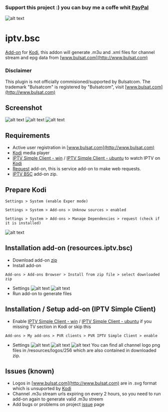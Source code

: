 ### Support this project :) you can buy me a coffe whit [PayPal](http://www.paypal.me/VasilValchev/1)

![alt text](/blob/master/icon.png)
# iptv.bsc
[Add-on](https://github.com/vasildev/resources.iptv.bsc/raw/master/resources.iptv.bsc.zip) for [Kodi](https://kodi.tv), this addon will generate .m3u and .xml files for channel stream and epg data from [www.bulsat.com](http://www.bulsat.com)

### Disclaimer
This plugin is not officially commisioned/supported by Bulsatcom. The trademark "Bulsatcom" is registered by "Bulsatcom", visit [www.bulsat.com](http://www.bulsat.com)

## Screenshot
![alt text](https://github.com/vasildev/resources.iptv.bsc/blob/master/resources/screenshot1.jpg)
![alt text](https://github.com/vasildev/resources.iptv.bsc/blob/master/resources/screenshot2.jpg)
![alt text](https://github.com/vasildev/resources.iptv.bsc/blob/master/resources/screenshot3.jpg)

## Requirements
* Active user registration in [www.bulsat.com](http://www.bulsat.com)
* [Kodi](https://kodi.tv) media player
* [IPTV Simple Client - win](http://kodi.wiki/view/Add-on:IPTV_Simple_Client) / [IPTV Simple Client - ubuntu](http://kodi.wiki/view/Ubuntu_PVR_add-ons) to watch IPTV on [Kodi](https://kodi.tv)
* [Request](http://kodi.wiki/view/Add-on:Requests) add-on, this is service add-on to make web requests.
* [IPTV BSC](https://github.com/vasildev/resources.iptv.bsc/raw/master/resources.iptv.bsc.zip) add-on zip.

## Prepare Kodi
```
Settings > System (enable Exper mode)
```
```
Settings > System > Add-ons > Unknow sources > enabled
```
```
Settings > System > Add-ons > Manage Dependencies > request (check if it is installed)
```
![alt text](https://github.com/vasildev/resources.iptv.bsc/blob/master/resources/6.jpg)

## Installation add-on (resources.iptv.bsc)
* Download add-on [zip](https://github.com/vasildev/resources.iptv.bsc/raw/master/resources.iptv.bsc.zip)
* Install add-on
```
Add-ons > Add-ons Browser > Install from zip file > select downloaded zip
```
* Settings
![alt text](https://github.com/vasildev/resources.iptv.bsc/blob/master/resources/1.jpg)
![alt text](https://github.com/vasildev/resources.iptv.bsc/blob/master/resources/2.jpg)
* Run add-on to generate files

## Installation / Setup add-on (IPTV Simple Client)
* Enable [IPTV Simple Client - win](http://kodi.wiki/view/Add-on:IPTV_Simple_Client) / [IPTV Simple Client - ubuntu](http://kodi.wiki/view/Ubuntu_PVR_add-ons) if you missing TV section in Kodi or skip this
```
Add-ons > My add-ons > PVR clients > PVR IPTV Simple Client > enable
```
* Settings
![alt text](https://github.com/vasildev/resources.iptv.bsc/blob/master/resources/3.jpg)
![alt text](https://github.com/vasildev/resources.iptv.bsc/blob/master/resources/4.jpg)
![alt text](https://github.com/vasildev/resources.iptv.bsc/blob/master/resources/5.jpg)
You can find all channel logo png files in /resources/logos/256 which are also contained in downloaded zip.

## Issues (known)
* Logos in [www.bulsat.com](http://www.bulsat.com) are in .svg format which is unsuported by [Kodi](https://kodi.tv)
* Channel .m3u stream urls expiring on every 2 hours, so you need to run add-on again to generate valid .m3u streem
* Add bugs or problems on project [issue](https://github.com/vasildev/resources.iptv.bsc/issues) page
